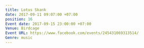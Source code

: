```yaml
---
title: Lotus Skank
date: 2017-09-11 09:07:00 +07:00
position: 16
Event date: 2017-09-15 23:00:00 +07:00
Venue: Birdcage
Event URL: https://www.facebook.com/events/245431069313514/
Genre: music
---
```


